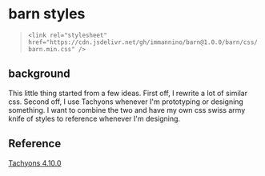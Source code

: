# barn styles

> `<link rel="stylesheet" href="https://cdn.jsdelivr.net/gh/immannino/barn@1.0.0/barn/css/barn.min.css" />`

## background
This little thing started from a few ideas. First off, I rewrite a lot of similar css. Second off, I use Tachyons whenever I'm prototyping or designing something. I want to combine the two and have my own css swiss army knife of styles to reference whenever I'm designing.

## Reference
[Tachyons 4.10.0](http://tachyons.io/)
